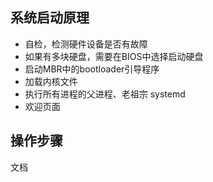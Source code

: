 
系统启动原理
------------
* 自检，检测硬件设备是否有故障
* 如果有多块硬盘，需要在BIOS中选择启动硬盘
* 启动MBR中的bootloader引导程序
* 加载内核文件
* 执行所有进程的父进程、老祖宗 systemd
* 欢迎页面

操作步骤
--------
文档
